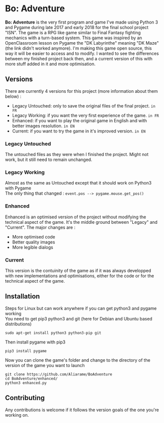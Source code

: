 # Bo: Adventure

**Bo: Adventure** is the very first program and game I've made using Python 3 and Pygame during late 2017 and early 2018 for the final school project "ISN".
The game is a RPG like game similar to Final Fantasy fighting mechanics with a turn-based system.
This game was inspired by an OpenClassroom lesson on Pygame the "DK Labyrinthe" meaning "DK Maze" (the link didn't worked anymore).
I'm making this game open source, this way it will be easier to access and to modify. I wanted to see the differences between my finished project back then, and a current version of this with more stuff added in it and more optimisation.

## Versions

There are currently 4 versions for this project (more information about them below) :
- Legacy Untouched: only to save the original files of the final project. `in FR`
- Legacy Working: if you want the very first experience of the game. `in FR`
- Enhanced: if you want to play the original game in English and with better images resolution. `in EN`
- Current: if you want to try the game in it's improved version. `in EN`

### Legacy Untouched
The untouched files as they were when I finished the project. Might not work, but it still need to remain unchanged.

### Legacy Working
Almost as the same as Untouched except that it should work on Python3 with Pygame  
The only thing that changed : `event.pos --> pygame.mouse.get_pos()`

### Enhanced
Enhanced is an optimised version of the project without modifying the technical aspect of the game.
It's the middle ground between "Legacy" and "Current".
The major changes are :
- More optimised code
- Better quality images
- More legible dialogs

### Current
This version is the contuinity of the game as if it was always developped with new implementations and optimisations, either for the code or for the technical aspect of the game.

## Installation
Steps for Linux but can work anywhere if you can get python3 and pygame working  
You need to get pip3 python3 and git (here for Debian and Ubuntu based distributions)  
```
sudo apt-get install python3 python3-pip git
```
Then install pygame with pip3
```
pip3 install pygame
```
Now you can clone the game's folder and change to the directory of the version of the game you want to launch
```
git clone https://github.com/Aliarame/BoAdventure
cd BoAdventure/enhanced/
python3 enhanced.py
```

## Contributing
Any contributions is welcome if it follows the version goals of the one you're working on.
